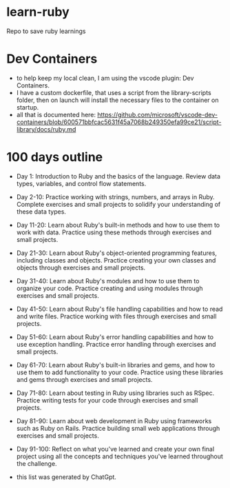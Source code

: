 # learn-ruby
Repo to save ruby learnings

# Dev Containers
- to help keep my local clean, I am using the vscode plugin: Dev Containers. 
- I have a custom dockerfile, that uses a script from the library-scripts folder, then on launch will install the necessary files to the container on startup.
- all that is documented here: https://github.com/microsoft/vscode-dev-containers/blob/600571bbfcac5631f45a7068b249350efa99ce21/script-library/docs/ruby.md

# 100 days outline

* Day 1: Introduction to Ruby and the basics of the language. Review data types, variables, and control flow statements.

* Day 2-10: Practice working with strings, numbers, and arrays in Ruby. Complete exercises and small projects to solidify your understanding of these data types.

* Day 11-20: Learn about Ruby's built-in methods and how to use them to work with data. Practice using these methods through exercises and small projects.

* Day 21-30: Learn about Ruby's object-oriented programming features, including classes and objects. Practice creating your own classes and objects through exercises and small projects.

* Day 31-40: Learn about Ruby's modules and how to use them to organize your code. Practice creating and using modules through exercises and small projects.

* Day 41-50: Learn about Ruby's file handling capabilities and how to read and write files. Practice working with files through exercises and small projects.

* Day 51-60: Learn about Ruby's error handling capabilities and how to use exception handling. Practice error handling through exercises and small projects.

* Day 61-70: Learn about Ruby's built-in libraries and gems, and how to use them to add functionality to your code. Practice using these libraries and gems through exercises and small projects.

* Day 71-80: Learn about testing in Ruby using libraries such as RSpec. Practice writing tests for your code through exercises and small projects.

* Day 81-90: Learn about web development in Ruby using frameworks such as Ruby on Rails. Practice building small web applications through exercises and small projects.

* Day 91-100: Reflect on what you've learned and create your own final project using all the concepts and techniques you've learned throughout the challenge.

- this list was generated by ChatGpt. 

